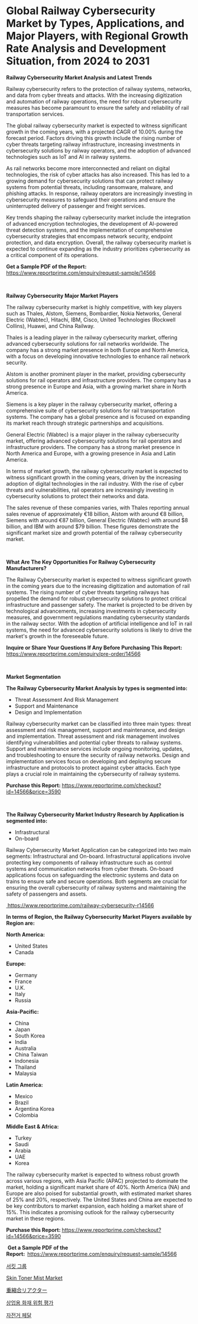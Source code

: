 <p><h1>Global Railway Cybersecurity Market by Types, Applications, and Major Players, with Regional Growth Rate Analysis and Development Situation, from 2024 to 2031</h1></p><p><strong>Railway Cybersecurity Market Analysis and Latest Trends</strong></p>
<p><p>Railway cybersecurity refers to the protection of railway systems, networks, and data from cyber threats and attacks. With the increasing digitization and automation of railway operations, the need for robust cybersecurity measures has become paramount to ensure the safety and reliability of rail transportation services.</p><p>The global railway cybersecurity market is expected to witness significant growth in the coming years, with a projected CAGR of 10.00% during the forecast period. Factors driving this growth include the rising number of cyber threats targeting railway infrastructure, increasing investments in cybersecurity solutions by railway operators, and the adoption of advanced technologies such as IoT and AI in railway systems.</p><p>As rail networks become more interconnected and reliant on digital technologies, the risk of cyber attacks has also increased. This has led to a growing demand for cybersecurity solutions that can protect railway systems from potential threats, including ransomware, malware, and phishing attacks. In response, railway operators are increasingly investing in cybersecurity measures to safeguard their operations and ensure the uninterrupted delivery of passenger and freight services.</p><p>Key trends shaping the railway cybersecurity market include the integration of advanced encryption technologies, the development of AI-powered threat detection systems, and the implementation of comprehensive cybersecurity strategies that encompass network security, endpoint protection, and data encryption. Overall, the railway cybersecurity market is expected to continue expanding as the industry prioritizes cybersecurity as a critical component of its operations.</p></p>
<p><strong>Get a Sample PDF of the Report:&nbsp;</strong> <a href="https://www.reportprime.com/enquiry/request-sample/14566">https://www.reportprime.com/enquiry/request-sample/14566</a></p>
<p>&nbsp;</p>
<p><strong>Railway Cybersecurity Major Market Players</strong></p>
<p><p>The railway cybersecurity market is highly competitive, with key players such as Thales, Alstom, Siemens, Bombardier, Nokia Networks, General Electric (Wabtec), Hitachi, IBM, Cisco, United Technologies (Rockwell Collins), Huawei, and China Railway.</p><p>Thales is a leading player in the railway cybersecurity market, offering advanced cybersecurity solutions for rail networks worldwide. The company has a strong market presence in both Europe and North America, with a focus on developing innovative technologies to enhance rail network security.</p><p>Alstom is another prominent player in the market, providing cybersecurity solutions for rail operators and infrastructure providers. The company has a strong presence in Europe and Asia, with a growing market share in North America.</p><p>Siemens is a key player in the railway cybersecurity market, offering a comprehensive suite of cybersecurity solutions for rail transportation systems. The company has a global presence and is focused on expanding its market reach through strategic partnerships and acquisitions.</p><p>General Electric (Wabtec) is a major player in the railway cybersecurity market, offering advanced cybersecurity solutions for rail operators and infrastructure providers. The company has a strong market presence in North America and Europe, with a growing presence in Asia and Latin America.</p><p>In terms of market growth, the railway cybersecurity market is expected to witness significant growth in the coming years, driven by the increasing adoption of digital technologies in the rail industry. With the rise of cyber threats and vulnerabilities, rail operators are increasingly investing in cybersecurity solutions to protect their networks and data.</p><p>The sales revenue of these companies varies, with Thales reporting annual sales revenue of approximately €18 billion, Alstom with around €8 billion, Siemens with around €87 billion, General Electric (Wabtec) with around $8 billion, and IBM with around $79 billion. These figures demonstrate the significant market size and growth potential of the railway cybersecurity market.</p></p>
<p>&nbsp;</p>
<p><strong>What Are The Key Opportunities For Railway Cybersecurity Manufacturers?</strong></p>
<p><p>The Railway Cybersecurity market is expected to witness significant growth in the coming years due to the increasing digitization and automation of rail systems. The rising number of cyber threats targeting railways has propelled the demand for robust cybersecurity solutions to protect critical infrastructure and passenger safety. The market is projected to be driven by technological advancements, increasing investments in cybersecurity measures, and government regulations mandating cybersecurity standards in the railway sector. With the adoption of artificial intelligence and IoT in rail systems, the need for advanced cybersecurity solutions is likely to drive the market's growth in the foreseeable future.</p></p>
<p><strong>Inquire or Share Your Questions If Any Before Purchasing This Report:</strong> <a href="https://www.reportprime.com/enquiry/pre-order/14566">https://www.reportprime.com/enquiry/pre-order/14566</a></p>
<p>&nbsp;</p>
<p><strong>Market Segmentation</strong></p>
<p><strong>The Railway Cybersecurity Market Analysis by types is segmented into:</strong></p>
<p><ul><li>Threat Assessment And Risk Management</li><li>Support and Maintenance</li><li>Design and Implementation</li></ul></p>
<p><p>Railway cybersecurity market can be classified into three main types: threat assessment and risk management, support and maintenance, and design and implementation. Threat assessment and risk management involves identifying vulnerabilities and potential cyber threats to railway systems. Support and maintenance services include ongoing monitoring, updates, and troubleshooting to ensure the security of railway networks. Design and implementation services focus on developing and deploying secure infrastructure and protocols to protect against cyber attacks. Each type plays a crucial role in maintaining the cybersecurity of railway systems.</p></p>
<p><strong>Purchase this Report:&nbsp;</strong><a href="https://www.reportprime.com/checkout?id=14566&price=3590">https://www.reportprime.com/checkout?id=14566&price=3590</a></p>
<p>&nbsp;</p>
<p><strong>The Railway Cybersecurity Market Industry Research by Application is segmented into:</strong></p>
<p><ul><li>Infrastructural</li><li>On-board</li></ul></p>
<p><p>Railway Cybersecurity Market Application can be categorized into two main segments: Infrastructural and On-board. Infrastructural applications involve protecting key components of railway infrastructure such as control systems and communication networks from cyber threats. On-board applications focus on safeguarding the electronic systems and data on trains to ensure safe and secure operations. Both segments are crucial for ensuring the overall cybersecurity of railway systems and maintaining the safety of passengers and assets.</p></p>
<p><a href="https://www.reportprime.com/railway-cybersecurity-r14566">&nbsp;https://www.reportprime.com/railway-cybersecurity-r14566</a></p>
<p><strong>In terms of Region, the Railway Cybersecurity Market Players available by Region are:</strong></p>
<p>
    <p> <strong> North America: </strong>
        <ul>
            <li>United States</li>
            <li>Canada</li>
        </ul>
        </p> 
    <p> <strong> Europe: </strong>
        <ul>
            <li>Germany</li>
            <li>France</li>
            <li>U.K.</li>
            <li>Italy</li>
            <li>Russia</li>
        </ul>
        </p> 
    <p> <strong> Asia-Pacific: </strong>
        <ul>
            <li>China</li>
            <li>Japan</li>
            <li>South Korea</li>
            <li>India</li>
            <li>Australia</li>
            <li>China Taiwan</li>
            <li>Indonesia</li>
            <li>Thailand</li>
            <li>Malaysia</li>
        </ul>
        </p> 
    <p> <strong> Latin America: </strong>
        <ul>
            <li>Mexico</li>
            <li>Brazil</li>
            <li>Argentina Korea</li>
            <li>Colombia</li>
        </ul>
        </p> 
    <p> <strong> Middle East & Africa: </strong>
        <ul>
            <li>Turkey</li>
            <li>Saudi</li>
            <li>Arabia</li>
            <li>UAE</li>
            <li>Korea</li>
        </ul>
    </p>
    </p>
<p><p>The railway cybersecurity market is expected to witness robust growth across various regions, with Asia Pacific (APAC) projected to dominate the market, holding a significant market share of 40%. North America (NA) and Europe are also poised for substantial growth, with estimated market shares of 25% and 20%, respectively. The United States and China are expected to be key contributors to market expansion, each holding a market share of 15%. This indicates a promising outlook for the railway cybersecurity market in these regions.</p></p>
<p><strong>Purchase this Report: </strong><a href="https://www.reportprime.com/checkout?id=14566&price=3590">https://www.reportprime.com/checkout?id=14566&price=3590</a></p>
<p>&nbsp;<strong>Get a Sample PDF of the Report:&nbsp;&nbsp;</strong><a href="https://www.reportprime.com/enquiry/request-sample/14566">https://www.reportprime.com/enquiry/request-sample/14566</a></p>
<p><strong></strong></p>
<p><p><a href="https://medium.com/@earnesteidenreichja/%ED%9A%8C%EB%A1%9C-%EA%B7%B8%EB%A3%B9-%EC%8B%9C%EC%9E%A5-%EC%8B%9C%EC%9E%A5-%EC%A0%90%EC%9C%A0%EC%9C%A8-%EC%8B%9C%EC%9E%A5-%EB%8F%99%ED%96%A5-%EB%B0%8F-%EB%AF%B8%EB%9E%98-%EC%84%B1%EC%9E%A5-%ED%83%90%EC%83%89-9d1e68e0d0c2">서킷 그룹</a></p><p><a href="https://www.linkedin.com/pulse/decoding-skin-toner-mist-market-metrics-share-trends-growth-patterns-fzocf">Skin Toner Mist Market</a></p><p><a href="https://medium.com/@mad.jake/%E3%83%9D%E3%83%AA%E3%82%B3%E3%83%B3%E3%83%87%E3%83%B3%E3%82%BB%E3%83%BC%E3%82%B7%E3%83%A7%E3%83%B3%E3%83%AA%E3%82%A2%E3%82%AF%E3%82%BF%E3%83%BC%E5%B8%82%E5%A0%B4-%E5%B8%82%E5%A0%B4cagr-%E5%B8%82%E5%A0%B4%E5%8B%95%E5%90%91-%E3%81%8A%E3%82%88%E3%81%B3%E6%88%90%E9%95%B7%E6%88%A6%E7%95%A5%E3%81%AB%E9%96%A2%E3%81%99%E3%82%8Binsights-5e44b6347f1d">重縮合リアクター</a></p><p><a href="https://github.com/RickyMetzDVM/Market-Research-Report-List-1/blob/main/905691975469.md">상업용 화재 위험 평가</a></p><p><a href="https://medium.com/@francescaove76856/%EC%9E%90%EC%A0%84%EA%B1%B0-%ED%8E%98%EB%8B%AC-%EC%8B%9C%EC%9E%A5-%EA%B7%9C%EB%AA%A8%EB%8A%94-%EA%B8%80%EB%A1%9C%EB%B2%8C-%EC%82%B0%EC%97%85%EC%97%90%EC%84%9C-%EC%B5%9C%EA%B3%A0%EC%9D%98-%EB%A7%88%EC%BC%80%ED%8C%85-%EC%B1%84%EB%84%90%EC%9D%84-%EB%B3%B4%EC%97%AC%EC%A4%8D%EB%8B%88%EB%8B%A4-e86c9a7e8c1f">자전거 페달</a></p></p>